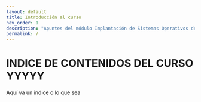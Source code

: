 ```yaml
---
layout: default
title: Introducción al curso
nav_order: 1
description: "Apuntes del módulo Implantación de Sistemas Operativos de ASIR1."
permalink: /
---
```



# INDICE DE CONTENIDOS DEL CURSO YYYYY

Aquí va un indice o lo que sea